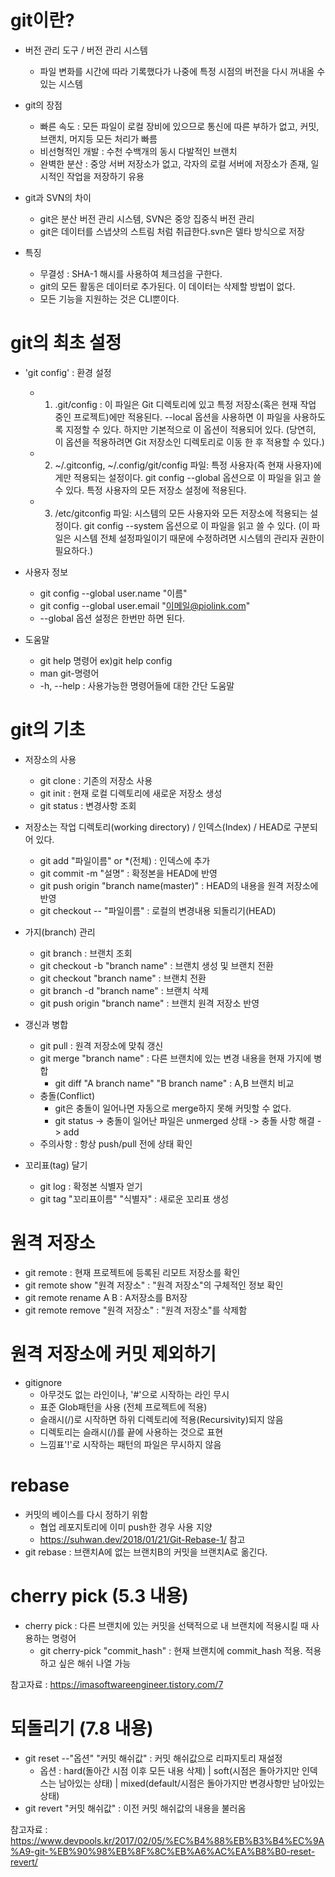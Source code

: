 # git이란?

* 버전 관리 도구 / 버전 관리 시스템
	* 파일 변화를 시간에 따라 기록했다가 나중에 특정 시점의 버전을 다시 꺼내올 수 있는 시스템

* git의 장점
	* 빠른 속도 : 모든 파일이 로컬 장비에 있으므로 통신에 따른 부하가 없고, 커밋, 브랜치, 머지등 모든 처리가 빠름
	* 비선형적인 개발 : 수천 수백개의 동시 다발적인 브랜치
	* 완벽한 분산 : 중앙 서버 저장소가 없고, 각자의 로컬 서버에 저장소가 존재, 일시적인 작업을 저장하기 유용

* git과 SVN의 차이
	* git은 분산 버전 관리 시스템, SVN은 중앙 집중식 버전 관리
	* git은 데이터를 스냅샷의 스트림 처럼 취급한다.svn은 델타 방식으로 저장

* 특징
	* 무결성 : SHA-1 해시를 사용하여 체크섬을 구한다.
	* git의 모든 활동은 데이터로 추가된다. 이 데이터는 삭제할 방법이 없다.
	* 모든 기능을 지원하는 것은 CLI뿐이다. 

# git의 최초 설정

* 'git config' : 환경 설정
	* 1) .git/config : 이 파일은 Git 디렉토리에 있고 특정 저장소(혹은 현재 작업 중인 프로젝트)에만 적용된다. --local 옵션을 사용하면 이 파일을 사용하도록 지정할 수 있다. 하지만 기본적으로 이 옵션이 적용되어 있다. (당연히, 이 옵션을 적용하려면 Git 저장소인 디렉토리로 이동 한 후 적용할 수 있다.)
	* 2) ~/.gitconfig, ~/.config/git/config 파일: 특정 사용자(즉 현재 사용자)에게만 적용되는 설정이다. git config --global 옵션으로 이 파일을 읽고 쓸 수 있다. 특정 사용자의 모든 저장소 설정에 적용된다.
	* 3) /etc/gitconfig 파일: 시스템의 모든 사용자와 모든 저장소에 적용되는 설정이다. git config --system 옵션으로 이 파일을 읽고 쓸 수 있다. (이 파일은 시스템 전체 설정파일이기 때문에 수정하려면 시스템의 관리자 권한이 필요하다.)

* 사용자 정보
	* git config --global user.name "이름"
	* git config --global user.email "이메일@piolink.com"
	* --global 옵션 설정은 한번만 하면 된다.

* 도움말
	* git help 명령어 ex)git help config
	* man git-명령어
	* -h, --help : 사용가능한 명령어들에 대한 간단 도움말

# git의 기초

* 저장소의 사용
	* git clone : 기존의 저장소 사용
	* git init : 현재 로컬 디렉토리에 새로운 저장소 생성
	* git status : 변경사항 조회

* 저장소는 작업 디렉토리(working directory) / 인덱스(Index) / HEAD로 구분되어 있다.
	* git add "파일이름" or *(전체) : 인덱스에 추가
	* git commit -m "설명" : 확정본을 HEAD에 반영
	* git push origin "branch name(master)" : HEAD의 내용을 원격 저장소에 반영
	* git checkout -- "파일이름" : 로컬의 변경내용 되돌리기(HEAD)

* 가지(branch) 관리
	* git branch : 브랜치 조회
	* git checkout -b "branch name" : 브랜치 생성 및 브랜치 전환
	* git checkout "branch name" : 브랜치 전환
	* git branch -d "branch name" : 브랜치 삭제	
	* git push origin "branch name" : 브랜치 원격 저장소 반영

* 갱신과 병합
	* git pull : 원격 저장소에 맞춰 갱신
	* git merge "branch name" : 다른 브랜치에 있는 변경 내용을 현재 가지에 병합
		* git diff "A branch name" "B branch name" : A,B 브랜치 비교
	* 충돌(Conflict)
		* git은 충돌이 일어나면 자동으로 merge하지 못해 커밋할 수 없다.
		* git status -> 충돌이 일어난 파일은 unmerged 상태 -> 충돌 사항 해결 -> add
	* 주의사항 : 항상 push/pull 전에 상태 확인

* 꼬리표(tag) 달기
	* git log : 확정본 식별자 얻기
	* git tag "꼬리표이름" "식별자" : 새로운 꼬리표 생성

# 원격 저장소

* git remote : 현재 프로젝트에 등록된 리모트 저장소를 확인
* git remote show "원격 저장소" : "원격 저장소"의 구체적인 정보 확인
* git remote rename A B : A저장소를 B저장
* git remote remove "원격 저장소" : "원격 저장소"를 삭제함

# 원격 저장소에 커밋 제외하기

* gitignore
	* 아무것도 없는 라인이나, '#'으로 시작하는 라인 무시
	* 표준 Glob패턴을 사용 (전체 프로젝트에 적용)
	* 슬래시(/)로 시작하면 하위 디렉토리에 적용(Recursivity)되지 않음
	* 디렉토리는 슬래시(/)를 끝에 사용하는 것으로 표현
	* 느낌표'!'로 시작하는 패턴의 파일은 무시하지 않음

# rebase

* 커밋의 베이스를 다시 정하기 위함
	* 협업 레포지토리에 이미 push한 경우 사용 지양
	* https://suhwan.dev/2018/01/21/Git-Rebase-1/ 참고
* git rebase : 브랜치A에 없는 브랜치B의 커밋을 브랜치A로 옮긴다.

# cherry pick (5.3 내용)

* cherry pick : 다른 브랜치에 있는 커밋을 선택적으로 내 브랜치에 적용시킬 때 사용하는 명령어
	* git cherry-pick "commit_hash" : 현재 브랜치에 commit_hash 적용. 적용하고 싶은 해쉬 나열 가능 

참고자료 : https://imasoftwareengineer.tistory.com/7

# 되돌리기 (7.8 내용)
* git reset --"옵션" "커밋 해쉬값" : 커밋 해쉬값으로 리파지토리 재설정
	* 옵션 : hard(돌아간 시점 이후 모든 내용 삭제) | soft(시점은 돌아가지만 인덱스는 남아있는 상태) | mixed(default/시점은 돌아가지만 변경사항만 남아있는 상태)
* git revert "커밋 해쉬값" : 이전 커밋 해쉬값의 내용을 불러옴

참고자료 : https://www.devpools.kr/2017/02/05/%EC%B4%88%EB%B3%B4%EC%9A%A9-git-%EB%90%98%EB%8F%8C%EB%A6%AC%EA%B8%B0-reset-revert/

